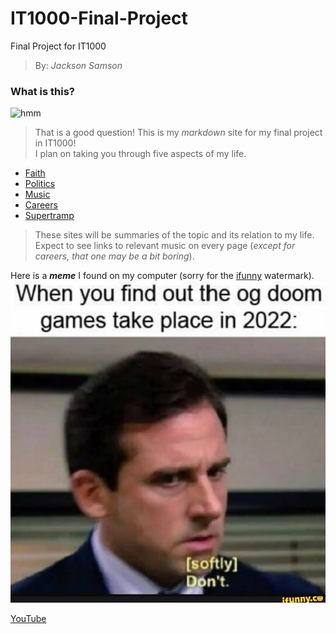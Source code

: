 # IT1000-Final-Project
Final Project for IT1000
> By: _Jackson Samson_
### What is this?
![hmm](https://images-wixmp-ed30a86b8c4ca887773594c2.wixmp.com/f/57173beb-3f7b-4eb7-b981-b806b692c025/dbi8k7k-819ed291-f68b-4642-81c6-84edea7f921a.png?token=eyJ0eXAiOiJKV1QiLCJhbGciOiJIUzI1NiJ9.eyJzdWIiOiJ1cm46YXBwOiIsImlzcyI6InVybjphcHA6Iiwib2JqIjpbW3sicGF0aCI6IlwvZlwvNTcxNzNiZWItM2Y3Yi00ZWI3LWI5ODEtYjgwNmI2OTJjMDI1XC9kYmk4azdrLTgxOWVkMjkxLWY2OGItNDY0Mi04MWM2LTg0ZWRlYTdmOTIxYS5wbmcifV1dLCJhdWQiOlsidXJuOnNlcnZpY2U6ZmlsZS5kb3dubG9hZCJdfQ.LagLhsEpNkAEByuW0a86GfpkRG02USQAcPsftExDDhw)
> That is a good question! This is my _markdown_ site for my final project in IT1000!   
I plan on taking you through five aspects of my life. 
* [Faith](/Faith.md)
* [Politics](/Politics.md)
* [Music](Music.md)
* [Careers](Careers.md)
* [Supertramp](Supertramp.md)
> These sites will be summaries of the topic and its relation to my life. Expect to see links to relevant music on every page (_except for careers, that one may be a bit boring_). 

Here is a **_meme_** I found on my computer (sorry for the [ifunny](https://www.ifunny.com/) watermark). ![picture](/7d3010413a3bb83817d1483715378a4ce4873ea6c5bb0d0ec7a2a164e456940d_1.jpg)

[YouTube](https://www.youtube.com/)
